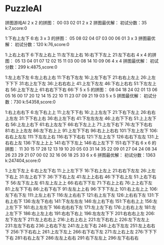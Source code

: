 # PuzzleAI
拼图游戏AI
2 x 2 的拼图：
00 03 
02 01 
2 x 2 拼图最优解：
初试分数：35
k:7,score:0

1:下右上左下
6:右
3 x 3 的拼图：
05 08 02 
04 07 03 
00 06 01 
3 x 3 拼图最优解：
初试分数：120
k:76,score:0

1:上右上右下
6:下左上右上
11:左下左上右
16:右下下左上
21:左下右右
4 x 4 的拼图：
05 13 04 01 
07 12 02 15 
11 03 00 08 
14 10 09 06 
4 x 4 拼图最优解：
初试分数：299
k:4875,score:0

1:左上右下左
6:左上右上右
11:下右下左左
16:上左下右下
21:右右上左上
26:上左下下下
31:右上左下左
36:上右右右上
41:上左下左左
46:下右上右右
51:下左左上右
56:上左下左上
61:右右下下右
66:下
5 x 5 的拼图：
08 04 18 24 02 
01 13 06 05 16 
00 17 20 12 14 
15 22 10 11 23 
07 09 21 19 03 
5 x 5 拼图最优解：
初试分数：730
k:54358,score:0

1:右上右右下
6:左下右上上
11:上左下下右
16:上上左左下
21:下右下左上
26:右右上左左
31:下下右上右
36:右上左下右
41:下左左左左
46:上右下下右
51:上上左下右
56:上左上右下
61:右上左左下
66:右下左上上
71:上左下右下
76:左下下右右
81:右上上左左
86:左下右上上
91:上左下下右
96:右上上右右
101:下左上左下
106:右右上左左
111:下左左上右
116:右下下右右
121:下左上左下
126:右右下左左
131:上右右上左
136:下左上上上
141:右下下左上
146:右上左下下
151:右下下右
6 x 6 的拼图：
11 30 15 17 28 12 
13 19 10 20 05 03 
31 14 35 22 09 01 
27 04 24 08 34 26 
23 29 21 07 00 02 
32 16 06 18 25 33 
6 x 6 拼图最优解：
初试分数：1363
k:247404,score:0

1:上左下左上
6:右上左下右
11:上上左下下
16:下右上左上
21:右右下左左
26:上左下右上
31:左上右下下
36:下下右上左
41:左上上右右
46:下下右上左
51:上右下右下
56:左下左上左
61:左上左上上
66:右右下下左
71:下右上上右
76:上上右下左
81:上左下下右
86:上右下右下
91:左左上上右
96:下下下左上
101:右上左上上
106:左下右下左
111:上左上右下
116:左上右右下
121:右上左下左
126:上右右下左
131:下右上右下
136:左左下右右
141:下左左左左
146:左上右下右
151:下右右上上
156:左上左下下
161:右上左左下
166:右右右下左
171:左上左下右
176:上右右上左
181:左上左下下
186:右上左上右
191:右右下右上
196:左左左下下
201:右右右上左
206:左下左左下
211:左上右右上
216:上右上右上
221:左下右右上
226:左下左左上
231:左左下右右
236:上右右下左
241:左上左下右
246:上右下左左
251:左上右右下
256:下下右右上
261:上左下左上
266:右下右下左
271:左上右上左
276:下下下下右
281:右右上左下
286:左左上右右
291:右下左左上
296:左下右右右
